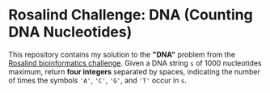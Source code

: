 # Rosalind Challenge: DNA (Counting DNA Nucleotides)
This repository contains my solution to the **"DNA"** problem from the [Rosalind bioinformatics challenge](http://rosalind.info/problems/dna/).
Given a DNA string `s` of 1000 nucleotides maximum, return **four integers** separated by spaces, indicating the number of times the symbols `'A'`, `'C'`, `'G'`, and `'T'` occur in `s`.